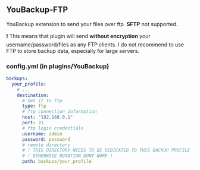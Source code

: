 ## YouBackup-FTP

YouBackup extension to send your files over ftp. **SFTP** not supported.

:exclamation: This means that plugin will send **without encryption** your username/password/files as any FTP clients. 
I do not recommend to use FTP to store backup data, especially for large servers.

### config.yml (in plugins/YouBackup)

```yaml
backups:
  your_profile:
    # ...
    destination:
      # Set it to ftp
      type: ftp
      # ftp connection information
      host: "192.168.0.1"
      port: 21
      # ftp login credentials
      username: admin
      password: password
      # remote directory
      # ! THIS DIRECTORY NEEDS TO BE DEDICATED TO THIS BACKUP PROFILE !
      # ! OTHERWISE ROTATION DONT WORK !
      path: backups/your_profile
```
